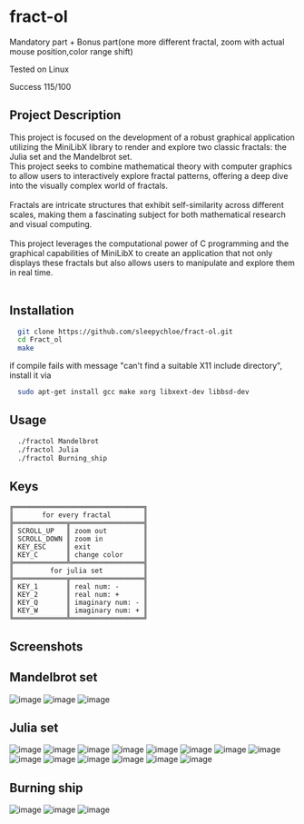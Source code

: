 # fract-ol

Mandatory part + Bonus part(one more different fractal,
zoom with actual mouse position,color range shift)

Tested on Linux

Success 115/100

## Project Description

This project is focused on the development of a robust graphical application utilizing the MiniLibX library to render and explore two classic fractals: the Julia set and the Mandelbrot set.<br>
This project seeks to combine mathematical theory with computer graphics to allow users to interactively explore fractal patterns, offering a deep dive into the visually complex world of fractals.<br>
<br>
Fractals are intricate structures that exhibit self-similarity across different scales, making them a fascinating subject for both mathematical research and visual computing.<br>
<br>
This project leverages the computational power of C programming and the graphical capabilities of MiniLibX to create an application that not only displays these fractals but also allows users to manipulate and explore them in real time.<br>
<br>


## Installation

```bash
  git clone https://github.com/sleepychloe/fract-ol.git
  cd Fract_ol
  make
```

if compile fails with message "can't find a suitable X11 include directory",
install it via

```bash
  sudo apt-get install gcc make xorg libxext-dev libbsd-dev
```


## Usage

```bash
  ./fractol Mandelbrot
  ./fractol Julia
  ./fractol Burning_ship
```

## Keys

```
╔════════════════════════════════╗
║       for every fractal        ║
╠═════════════╦══════════════════╣
║ SCROLL_UP   ║ zoom out         ║
║ SCROLL_DOWN ║ zoom in          ║
║ KEY_ESC     ║ exit             ║
║ KEY_C       ║ change color     ║
╠═════════════╩══════════════════╣
║         for julia set          ║
╠═════════════╦══════════════════╣
║ KEY_1       ║ real num: -      ║
║ KEY_2       ║ real num: +      ║
║ KEY_Q       ║ imaginary num: - ║
║ KEY_W       ║ imaginary num: + ║
╚═════════════╩══════════════════╝
```
## Screenshots
## Mandelbrot set
![image](https://user-images.githubusercontent.com/78352910/219778092-44a9892f-3d6e-4160-8365-fcb87b33ed4b.png)
![image](https://user-images.githubusercontent.com/78352910/219778255-1b5b0e43-f8a5-4fea-a400-63b282202dbb.png)
![image](https://user-images.githubusercontent.com/78352910/219778300-458f1ddb-7fb6-487f-84e4-7572c3e3e130.png)

## Julia set
![image](https://user-images.githubusercontent.com/78352910/219778380-beea6694-9601-437b-96ae-7abadab80849.png)
![image](https://user-images.githubusercontent.com/78352910/219778430-5e480cd8-07c8-402f-99a5-dfad144c9c4b.png)
![image](https://user-images.githubusercontent.com/78352910/219778472-87d5a847-f650-4ebd-a344-b43b31b0518e.png)
![image](https://user-images.githubusercontent.com/78352910/219778521-89dd14a1-60cd-48f0-aa36-d06ef97908d3.png)
![image](https://user-images.githubusercontent.com/78352910/219778909-c593e75c-897a-484b-9d2f-eca3b8e1cc0b.png)
![image](https://user-images.githubusercontent.com/78352910/219778957-435eeac7-9f1c-4a91-b723-1d73eb2277fc.png)
![image](https://user-images.githubusercontent.com/78352910/219779006-9ab3648d-a1ab-4c18-a1ea-7344bebdd159.png)
![image](https://user-images.githubusercontent.com/78352910/219779058-456fc5e3-2393-457a-9be7-8535f346e879.png)
![image](https://user-images.githubusercontent.com/78352910/219779098-42c0a50d-f43f-471f-acf0-b7945eb01b86.png)
![image](https://user-images.githubusercontent.com/78352910/219779152-2bc59329-79cc-4db3-a540-194e44ccd316.png)
![image](https://user-images.githubusercontent.com/78352910/219779212-78ce380a-354a-4ad9-b53f-bb09a7ab951d.png)
![image](https://user-images.githubusercontent.com/78352910/219779253-a3dae4d9-34c7-4428-8f3a-1e9aa52cb27a.png)
![image](https://user-images.githubusercontent.com/78352910/219779361-a5262918-96cc-47f1-b416-f06541aff3b7.png)
![image](https://user-images.githubusercontent.com/78352910/219779395-e7df6b85-e8f6-4c1a-9fce-65fcb40d053b.png)

## Burning ship
![image](https://user-images.githubusercontent.com/78352910/219779545-4fe65973-5ec9-448e-bb35-dfa0502af787.png)
![image](https://user-images.githubusercontent.com/78352910/231275881-2cab7059-1b94-4a0c-ad17-a231f5814f84.png)
![image](https://user-images.githubusercontent.com/78352910/219779654-15f9418b-7798-440d-9f64-44c80c178faf.png)
